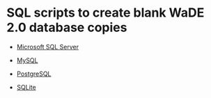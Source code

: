 # SQL scripts to create blank WaDE 2.0 database copies 

* [Microsoft SQL Server](https://github.com/WSWCWaterDataExchange/WaDE2.0/blob/master/Blank_RDBMS/Scripts_create_dbs/WaDE_2.0_MSSQL.sql)

* [MySQL](https://github.com/WSWCWaterDataExchange/WaDE2.0/blob/master/Blank_RDBMS/Scripts_create_dbs/WaDE_2.0_MySQL.sql)

* [PostgreSQL](https://github.com/WSWCWaterDataExchange/WaDE2.0/blob/master/Blank_RDBMS/Scripts_create_dbs/WaDE_2.0_PostgreSQL.sql)

* [SQLite](https://github.com/WSWCWaterDataExchange/WaDE2.0/blob/master/Blank_RDBMS/Scripts_create_dbs/WaDE_2.0_SQLite.sql)

